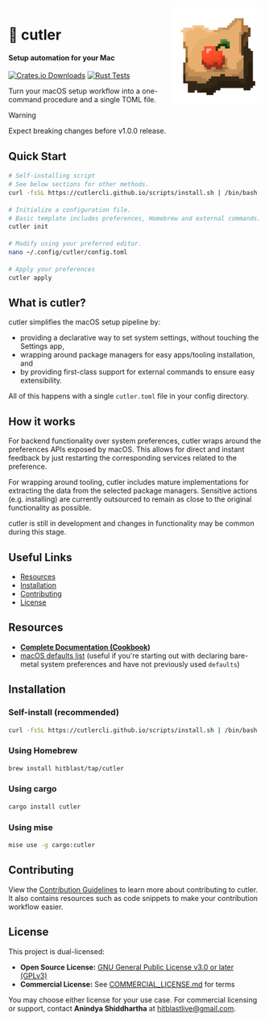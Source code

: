 <img src="assets/logo.png" width="180px" align="right">

# 🍎 cutler

#### Setup automation for your Mac

[![Crates.io Downloads](https://img.shields.io/crates/d/cutler?style=social&logo=Rust)](https://crates.io/crates/cutler)
[![Rust Tests](https://github.com/cutlerCLI/cutler/actions/workflows/tests.yml/badge.svg)](https://github.com/cutlerCLI/cutler/actions/workflows/tests.yml)

Turn your macOS setup workflow into a one-command procedure and a single TOML file.

> [!WARNING]
> Expect breaking changes before v1.0.0 release.

## Quick Start

```bash
# Self-installing script
# See below sections for other methods.
curl -fsSL https://cutlercli.github.io/scripts/install.sh | /bin/bash

# Initialize a configuration file.
# Basic template includes preferences, Homebrew and external commands.
cutler init

# Modify using your preferred editor.
nano ~/.config/cutler/config.toml

# Apply your preferences
cutler apply
```

## What is cutler?

cutler simplifies the macOS setup pipeline by:

- providing a declarative way to set system settings, without touching the Settings app,
- wrapping around package managers for easy apps/tooling installation, and
- by providing first-class support for external commands to ensure easy extensibility.

All of this happens with a single `cutler.toml` file in your config directory.

## How it works

For backend functionality over system preferences, cutler wraps around the preferences APIs exposed by macOS. This allows for direct and instant feedback by just restarting the corresponding services related to the preference.

For wrapping around tooling, cutler includes mature implementations for extracting the data from the selected package managers.
Sensitive actions (e.g. installing) are currently outsourced to remain as close to the original functionality as possible.

cutler is still in development and changes in functionality may be common during this stage.

## Useful Links

- [Resources](#resources)
- [Installation](#installation)
- [Contributing](#contributing)
- [License](#license)

## Resources

- [**Complete Documentation (Cookbook)**](https://cutlercli.github.io/cookbook)
- [macOS defaults list](https://macos-defaults.com) (useful if you're starting out with declaring bare-metal system preferences and have not previously used `defaults`)

## Installation

### Self-install (recommended)

```bash
curl -fsSL https://cutlercli.github.io/scripts/install.sh | /bin/bash
```

### Using Homebrew

```bash
brew install hitblast/tap/cutler
```

### Using cargo

```bash
cargo install cutler
```

### Using mise

```bash
mise use -g cargo:cutler
```

## Contributing

View the [Contribution Guidelines](https://cutlercli.github.io/cookbook/guidelines/contributing.html) to learn more about contributing to cutler. It also contains resources such as code snippets to make your contribution workflow easier.

## License

This project is dual-licensed:

- **Open Source License:** [GNU General Public License v3.0 or later (GPLv3)](https://github.com/cutlerCLI/cutler/blob/master/LICENSE.md)
- **Commercial License:** See [COMMERCIAL_LICENSE.md](https://github.com/cutlerCLI/cutler/blob/master/COMMERCIAL_LICENSE.md) for terms

You may choose either license for your use case.
For commercial licensing or support, contact **Anindya Shiddhartha** at [hitblastlive@gmail.com](mailto:hitblastlive@gmail.com).
